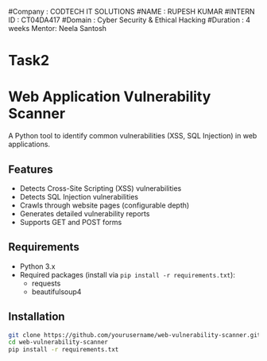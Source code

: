 #Company : CODTECH IT SOLUTIONS
#NAME : RUPESH KUMAR
#INTERN ID : CT04DA417
#Domain : Cyber Security & Ethical Hacking 
#Duration : 4 weeks
Mentor: Neela Santosh


# Task2
# Web Application Vulnerability Scanner

A Python tool to identify common vulnerabilities (XSS, SQL Injection) in web applications.

## Features

- Detects Cross-Site Scripting (XSS) vulnerabilities
- Detects SQL Injection vulnerabilities
- Crawls through website pages (configurable depth)
- Generates detailed vulnerability reports
- Supports GET and POST forms

## Requirements

- Python 3.x
- Required packages (install via `pip install -r requirements.txt`):
  - requests
  - beautifulsoup4

## Installation

```bash
git clone https://github.com/yourusername/web-vulnerability-scanner.git
cd web-vulnerability-scanner
pip install -r requirements.txt
